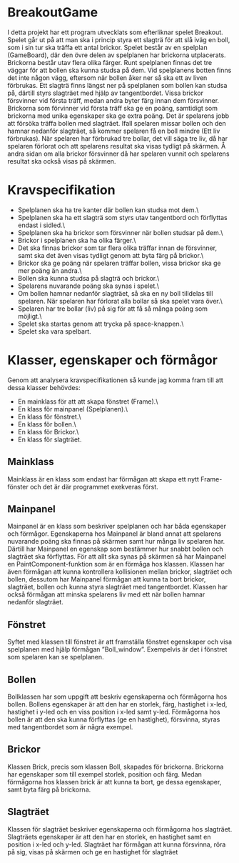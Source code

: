 # BreakoutGame
I detta projekt har ett program utvecklats som efterliknar spelet Breakout. Spelet går ut på att man ska i princip styra ett slagträ för att slå iväg en boll, som i sin tur ska träffa ett antal brickor. Spelet består av en spelplan (GameBoard), där den övre delen av spelplanen har brickorna utplacerats. Brickorna består utav flera olika färger. Runt spelplanen finnas det tre väggar för att bollen ska kunna studsa på dem. Vid spelplanens botten finns det inte någon vägg, eftersom när bollen åker ner så ska ett av liven förbrukas. Ett slagträ finns längst ner på spelplanen som bollen kan studsa på, därtill styrs slagträet med hjälp av tangentbordet. Vissa brickor försvinner vid första träff, medan andra byter färg innan dem försvinner. Brickorna som förvinner vid första träff ska ge en poäng, samtidigt som brickorna med unika egenskaper ska ge extra poäng. Det är spelarens jobb att försöka träffa bollen med slagträet. Ifall spelaren missar bollen och den hamnar nedanför slagträet, så kommer spelaren få en boll mindre (Ett liv förbrukas). När spelaren har förbrukad tre bollar, det vill säga tre liv, då har spelaren förlorat och att spelarens resultat ska visas tydligt på skärmen. Å andra sidan om alla brickor försvinner då har spelaren vunnit och spelarens resultat ska också visas på skärmen.

# Kravspecifikation
- Spelplanen ska ha tre kanter där bollen kan studsa mot dem.\
- Spelplanen ska ha ett slagträ som styrs utav tangentbord och förflyttas endast i sidled.\
- Spelplanen ska ha brickor som försvinner när bollen studsar på dem.\
- Brickor i spelplanen ska ha olika färger.\
- Det ska finnas brickor som tar flera olika träffar innan de försvinner, samt ska det även
visas tydligt genom att byta färg på brickor.\
- Brickor ska ge poäng när spelaren träffar bollen, vissa brickor ska ge mer poäng än
andra.\
- Bollen ska kunna studsa på slagträ och brickor.\
- Spelarens nuvarande poäng ska synas i spelet.\
- Om bollen hamnar nedanför slagträet, så ska en ny boll tilldelas till spelaren. När
spelaren har förlorat alla bollar så ska spelet vara över.\
- Spelaren har tre bollar (liv) på sig för att få så många poäng som möjligt.\
- Spelet ska startas genom att trycka på space-knappen.\
- Spelet ska vara spelbart.

# Klasser, egenskaper och förmågor
Genom att analysera kravspecifikationen så kunde jag komma fram till att dessa klasser behövdes:
- En mainklass för att att skapa fönstret (Frame).\
- En klass för mainpanel (Spelplanen).\
- En klass för fönstret.\
- En klass för bollen.\
- En klass för Brickor.\
- En klass för slagträet. 

## Mainklass
Mainklass är en klass som endast har förmågan att skapa ett nytt Frame-fönster och det är
där programmet exekveras först.

## Mainpanel
Mainpanel är en klass som beskriver spelplanen och har båda egenskaper och förmågor.
Egenskaperna hos Mainpanel är bland annat att spelarens nuvarande poäng ska finnas på
skärmen samt hur många liv spelaren har. Därtill har Mainpanel en egenskap som bestämmer
hur snabbt bollen och slagträet ska förflyttas. För att allt ska synas på skärmen så har
Mainpanel en PaintComponent-funktion som är en förmåga hos klassen. Klassen har även
förmågan att kunna kontrollera kollisionen mellan brickor, slagträet och bollen, dessutom har
Mainpanel förmågan att kunna ta bort brickor, slagträet, bollen och kunna styra slagträet med
tangentbordet. Klassen har också förmågan att minska spelarens liv med ett när bollen hamnar
nedanför slagträet.

## Fönstret
Syftet med klassen till fönstret är att framställa fönstret egenskaper och visa spelplanen med
hjälp förmågan ”Boll_window”. Exempelvis är det i fönstret som spelaren kan se spelplanen.

## Bollen
Bollklassen har som uppgift att beskriv egenskaperna och förmågorna hos bollen. Bollens egenskaper är att den
har en storlek, färg, hastighet i x-led, hastighet i y-led och en viss position i x-led samt y-led.
Förmågorna hos bollen är att den ska kunna förflyttas (ge en hastighet), försvinna, styras med
tangentbordet som är några exempel.

## Brickor
Klassen Brick, precis som klassen Boll, skapades för brickorna. Brickorna har egenskaper som till exempel
storlek, position och färg. Medan förmågorna hos klassen brick är att kunna ta bort, ge dessa
egenskaper, samt byta färg på brickorna.

## Slagträet
Klassen för slagträet beskriver egenskaperna och förmågorna hos slagträet. Slagträets egenskaper är
att den har en storlek, en hastighet samt en position i x-led och y-led. Slagträet har förmågan
att kunna försvinna, röra på sig, visas på skärmen och ge en hastighet för slagträet
